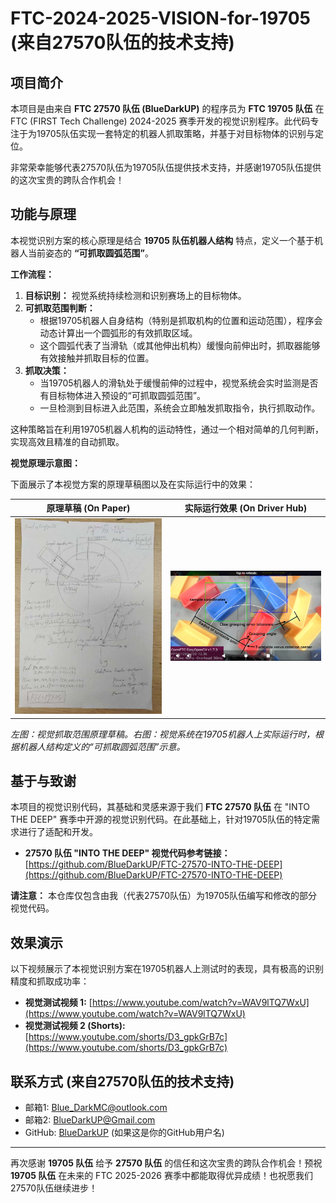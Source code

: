 # FTC-2024-2025-VISION-for-19705 (来自27570队伍的技术支持)

## 项目简介

本项目是由来自 **FTC 27570 队伍 (BlueDarkUP)** 的程序员为 **FTC 19705 队伍** 在 FTC (FIRST Tech Challenge) 2024-2025 赛季开发的视觉识别程序。此代码专注于为19705队伍实现一套特定的机器人抓取策略，并基于对目标物体的识别与定位。

非常荣幸能够代表27570队伍为19705队伍提供技术支持，并感谢19705队伍提供的这次宝贵的跨队合作机会！

## 功能与原理

本视觉识别方案的核心原理是结合 **19705 队伍机器人结构** 特点，定义一个基于机器人当前姿态的 **“可抓取圆弧范围”**。

**工作流程：**

1.  **目标识别：** 视觉系统持续检测和识别赛场上的目标物体。
2.  **可抓取范围判断：**
    *   根据19705机器人自身结构（特别是抓取机构的位置和运动范围），程序会动态计算出一个圆弧形的有效抓取区域。
    *   这个圆弧代表了当滑轨（或其他伸出机构）缓慢向前伸出时，抓取器能够有效接触并抓取目标的位置。
3.  **抓取决策：**
    *   当19705机器人的滑轨处于缓慢前伸的过程中，视觉系统会实时监测是否有目标物体进入预设的“可抓取圆弧范围”。
    *   一旦检测到目标进入此范围，系统会立即触发抓取指令，执行抓取动作。

这种策略旨在利用19705机器人机构的运动特性，通过一个相对简单的几何判断，实现高效且精准的自动抓取。

**视觉原理示意图：**

下面展示了本视觉方案的原理草稿图以及在实际运行中的效果：

| 原理草稿 (On Paper)                                    | 实际运行效果 (On Driver Hub)                               |
| :-------------------------------------------------------: | :-----------------------------------------------------------: |
| [![视觉草稿图](d0aa3ce03e5fef25c82b2ab1efc2bd6.jpg)](d0aa3ce03e5fef25c82b2ab1efc2bd6.jpg) | [![视觉原理图](1ad4d266f366851030d23eaa3b8db86.jpg)](1ad4d266f366851030d23eaa3b8db86.jpg) |

*左图：视觉抓取范围原理草稿。右图：视觉系统在19705机器人上实际运行时，根据机器人结构定义的“可抓取圆弧范围”示意。*

## 基于与致谢

本项目的视觉识别代码，其基础和灵感来源于我们 **FTC 27570 队伍** 在 "INTO THE DEEP" 赛季中开源的视觉识别代码。在此基础上，针对19705队伍的特定需求进行了适配和开发。

*   **27570 队伍 "INTO THE DEEP" 视觉代码参考链接：** [https://github.com/BlueDarkUP/FTC-27570-INTO-THE-DEEP](https://github.com/BlueDarkUP/FTC-27570-INTO-THE-DEEP)

**请注意：** 本仓库仅包含由我（代表27570队伍）为19705队伍编写和修改的部分视觉代码。

## 效果演示

以下视频展示了本视觉识别方案在19705机器人上测试时的表现，具有极高的识别精度和抓取成功率：

*   **视觉测试视频 1:** [https://www.youtube.com/watch?v=WAV9lTQ7WxU](https://www.youtube.com/watch?v=WAV9lTQ7WxU)
*   **视觉测试视频 2 (Shorts):** [https://www.youtube.com/shorts/D3_gpkGrB7c](https://www.youtube.com/shorts/D3_gpkGrB7c)

## 联系方式 (来自27570队伍的技术支持)

*   邮箱1: Blue_DarkMC@outlook.com
*   邮箱2: BlueDarkUP@Gmail.com
*   GitHub: [BlueDarkUP](https://github.com/BlueDarkUP) (如果这是你的GitHub用户名)

---

再次感谢 **19705 队伍** 给予 **27570 队伍** 的信任和这次宝贵的跨队合作机会！预祝 **19705 队伍** 在未来的 FTC 2025-2026 赛季中都能取得优异成绩！也祝愿我们27570队伍继续进步！
